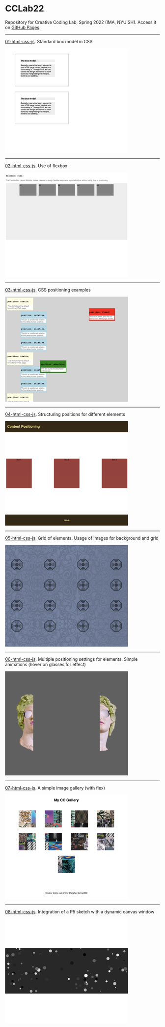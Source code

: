 # CCLab22
 Repository for Creative Coding Lab, Spring 2022 (IMA, NYU SH). Access it on [GitHub Pages](https://stavrosdidakis.github.io/CCLab22/).

---

[01-html-css-js](https://stavrosdidakis.github.io/CCLab22/01-html-css-js).
Standard box model in CSS

<img src="screenshots/1.png" style="width:400px"></img>

---

[02-html-css-js](https://stavrosdidakis.github.io/CCLab22/02-html-css-js).
Use of flexbox

<img src="screenshots/2.png" style="width:400px"></img>

---

[03-html-css-js](https://stavrosdidakis.github.io/CCLab22/03-html-css-js).
CSS positioning examples

<img src="screenshots/3.png" style="width:400px"></img>

---

[04-html-css-js](https://stavrosdidakis.github.io/CCLab22/04-html-css-js).
Structuring positions for different elements

<img src="screenshots/4.png" style="width:400px"></img>

---

[05-html-css-js](https://stavrosdidakis.github.io/CCLab22/05-html-css-js).
Grid of elements. Usage of images for background and grid

<img src="screenshots/5.png" style="width:400px"></img>

---

[06-html-css-js](https://stavrosdidakis.github.io/CCLab22/06-html-css-js).
Multiple positioning settings for elements. Simple animations (hover on glasses for effect)

<img src="screenshots/6.png" style="width:400px"></img>

---

[07-html-css-js](https://stavrosdidakis.github.io/CCLab22/07-html-css-js).
A simple image gallery (with flex)

<img src="screenshots/7.png" style="width:400px"></img>

---

[08-html-css-js](https://stavrosdidakis.github.io/CCLab22/08-html-css-js).
Integration of a P5 sketch with a dynamic canvas window

<img src="screenshots/8.png" style="width:400px"></img>
